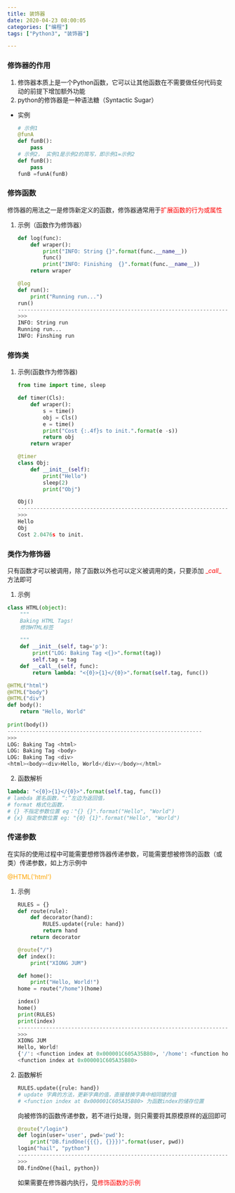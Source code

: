 ```yaml
---
title: 装饰器
date: 2020-04-23 08:00:05
categories: ["编程"]
tags: ["Python3", "装饰器"]

---
```


### **修饰器的作用**

1.  修饰器本质上是一个Python函数，它可以让其他函数在不需要做任何代码变动的前提下增加额外功能
2.  python的修饰器是一种语法糖（Syntactic Sugar）

<!--more-->

+   实例

    ```python
    # 示例1
    @funA
    def funB():
        pass
    # 示例2， 实例1是示例2的简写，即示例1=示例2
    def funB():
        pass
    funB =funA(funB)
    ```


### **修饰函数**

修饰器的用法之一是修饰新定义的函数，修饰器通常用于<font color="red">扩展函数的行为或属性</font>

1.  示例（函数作为修饰器）

    ```python
    def log(func):
        def wraper():
            print("INFO: String {}".format(func.__name__))
            func()
            print("INFO: Finishing 	{}".format(func.__name__))
        return wraper
    
    @log
    def run():
        print("Running run...")
    run()
    -------------------------------------------------------------------------------------------------
    >>>
    INFO: String run
    Running run...
    INFO: Finshing run
    ```

### **修饰类**

1.  示例(函数作为修饰器)

    ```python
    from time import time, sleep
    
    def timer(Cls):
        def wraper():
            s = time()
            obj = Cls()
            e = time()
            print("Cost {:.4f}s to init.".format(e -s))
            return obj
        return wraper
    
    @timer
    class Obj:
        def __init__(self):
            print("Hello")
            sleep(2)
            print("Obj")
    
    Obj()
    --------------------------------------------------------------------------------------------------
    >>>
    Hello
    Obj
    Cost 2.0476s to init.
    ```

### **类作为修饰器**

只有函数才可以被调用，除了函数以外也可以定义被调用的类，只要添加 <font color="red">\__call__</font> 方法即可

1.  示例

```python
class HTML(object):
    """
    Baking HTML Tags!
    修饰HTML标签

    """
    def __init__(self, tag='p'):
        print("LOG: Baking Tag <{}>".format(tag))
        self.tag = tag
    def __call__(self, func):
        return lambda: "<{0}>{1}</{0}>".format(self.tag, func())

@HTML("html")
@HTML("body")
@HTML("div")
def body():
    return "Hello, World" 
    
print(body())
--------------------------------------------------------------
>>>
LOG: Baking Tag <html>
LOG: Baking Tag <body>
LOG: Baking Tag <div>
<html><body><div>Hello, World</div></body></html>
```

2.  函数解析

```python
lambda: "<{0}>{1}</{0}>".format(self.tag, func())
# lambda 匿名函数，“:”左边为返回值，
# format 格式化函数，
# {} 不指定参数位置 eg："{} {}".format("Hello", "World")
# {x} 指定参数位置 eg: "{0} {1}".format("Hello", "World")
```

### **传递参数**

在实际的使用过程中可能需要想修饰器传递参数，可能需要想被修饰的函数（或类）传递参数，如上方示例中

<font color='orange'>@HTML('html')</font> 

1.  示例

    ```python
    RULES = {}
    def route(rule):
        def decorator(hand):
            RULES.update({rule: hand})
            return hand
        return decorator
    
    @route("/")
    def index():
        print("XIONG JUM")
    
    def home():
        print("Hello, World!")
    home = route("/home")(home)
    
    index()
    home()
    print(RULES)
    print(index)
    --------------------------------------------------------------------------------------------------
    >>>
    XIONG JUM
    Hello, World!
    {'/': <function index at 0x000001C605A35B80>, '/home': <function home at 0x000001C605A35AF0>}
    <function index at 0x000001C605A35B80>
    ```

2.  函数解析

    ```python
    RULES.update({rule: hand})
    # update 字典的方法，更新字典的值，直接替换字典中相同键的值
    # <function index at 0x000001C605A35B80> 为函数index的储存位置
    ```

    向被修饰的函数传递参数，若不进行处理，则只需要将其原模原样的返回即可

    ```python
    @route("/login")
    def login(user='user', pwd='pwd'):
        print("DB.findOne({{{}, {}}})".format(user, pwd))
    login("hail", "python")
    --------------------------------------------------------------------------------------------------
    >>>
    DB.findOne({hail, python})
    ```

    如果需要在修饰器内执行，见<font color='red'>修饰函数的示例</font>
